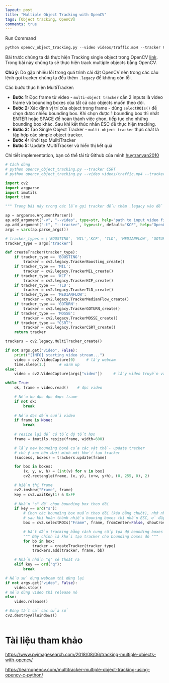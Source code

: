 ```yaml
---
layout: post
title: "Multiple Object Tracking with OpenCV"
tags: [Object tracking, OpenCV]
comments: true
---
```


Run Command

```python
python opencv_object_tracking.py --video videos/traffic.mp4 --tracker CSRT
```
Bài trước chúng ta đã thực hiện Tracking single object trong OpenCV [link](https://github.com/huytranvan2010/OpenCV-Object-Tracking). Trong bài này chúng ta sẽ thực hiện track multiple objects bằng OpenCV.

**Chú ý**: Do gặp nhiều lỗi trong quá trình cài đặt OpenCV nên trong các câu lệnh gọi tracker chúng ta đều thêm `.legacy` để không còn lỗi.

Các bước thực hiện MultiTracker:
* **Bước 1:** Đọc frame từ video - `multi-object tracker` cần 2 inputs là video frame và bounding boxes của tất cả các objects muốn theo dõi.
* **Bước 2:** Xác định vị trí của object trong frame - dùng `selectROIs()` để chọn được nhiều bounding box. Khi chọn được 1 bounding box thì nhất ENTER hoặc SPACE để hoàn thành việc chọn, tiếp tục cho những bounding box khác. Sau khi kết thúc nhấn ESC để thực hiện tracking.
* **Bước 3:** Tạo Single Object Tracker - `multi-object tracker` thực chất là tập hợp các simple object tracker.
* **Bước 4:** Khởi tạo MuiltiTracker
* **Bước 5:** Update MUltiTracker và hiển thị kết quả 

Chi tiết implementation, bạn có thể tải từ Github của mình [huytranvan2010](https://github.com/huytranvan2010/Multiple-Objects-Tracking-with-OpenCV)
```python
# Cách dùng
# python opencv_object_tracking.py --tracker CSRT
# python opencv_object_tracking.py --video videos/traffic.mp4 --tracker CSRT

import cv2
import argparse
import imutils
import time

""" Trong bài này trong các lần gọi tracker đều thêm .legacy vào để tránh báo lỗi, bị nhiều lần dù cài opencv-contrib-python """

ap = argparse.ArgumentParser()
ap.add_argument("-v", "--video", type=str, help="path to input video file")
ap.add_argument("-t", "--tracker", type=str, default="KCF", help="OpenCV object tracker type")  # truyền vào in hoa như bên dưới
args = vars(ap.parse_args())

# tracker_types = ['BOOSTING', 'MIL','KCF', 'TLD', 'MEDIANFLOW', 'GOTURN', 'MOSSE', 'CSRT']
tracker_type = args["tracker"]

def createTracker(tracker_type):
    if tracker_type == 'BOOSTING':
        tracker = cv2.legacy.TrackerBoosting_create()
    if tracker_type == 'MIL':
        tracker = cv2.legacy.TrackerMIL_create()
    if tracker_type == 'KCF':
        tracker = cv2.legacy.TrackerKCF_create()
    if tracker_type == 'TLD':
        tracker = cv2.legacy.TrackerTLD_create()
    if tracker_type == 'MEDIANFLOW':
        tracker = cv2.legacy.TrackerMedianFlow_create()
    if tracker_type == 'GOTURN':
        tracker = cv2.legacy.TrackerGOTURN_create()
    if tracker_type == 'MOSSE':
        tracker = cv2.legacy.TrackerMOSSE_create()
    if tracker_type == "CSRT":
        tracker = cv2.legacy.TrackerCSRT_create()
    return tracker

trackers = cv2.legacy.MultiTracker_create()

if not args.get("video", False):
    print("[INFO] starting video stream...")
    video = cv2.VideoCapture(0)     # lấy webcam
    time.sleep(1.)      # warm up
else:
    video = cv2.VideoCapture(args["video"])     # lấy video truyền vào

while True:
    ok, frame = video.read()    # đọc video

    # Nếu ko đọc đọc được frame
    if not ok:
        break
    
    # Nếu đọc đến cuối video
    if frame is None:
        break
    
    # resize lại để có tốc độ tốt hơn
    frame = imutils.resize(frame, width=600)

    # lấy new bounding boxé của các vật thể- update tracker
    # chú ý xem bên dưới mình mới khởi tạo tracker
    (success, boxes) = trackers.update(frame)

    for box in boxes:
        (x, y, w, h) = [int(v) for v in box]
        cv2.rectangle(frame, (x, y), (x+w, y+h), (0, 255, 0), 2)

    # hiển thị frame
    cv2.imshow("Frame", frame)
    key = cv2.waitKey(1) & 0xFF
    
    # Nhấn "s" để chọn bounding box theo dõi
    if key == ord("s"):
        # Chọn các bounding box muốn theo dõi (kéo bằng chuột), nhớ nhấn ENTER hoặc SPACE để hoàn thành 1 bounding box
        # sau khi hoàn thành nhiều bouning boxes thì nhấn ESC, ở đây có method selectROIs
        box = cv2.selectROIs("Frame", frame, fromCenter=False, showCrosshair=True)

        # bắt đầu tracking bằng cách cung cấp tọa độ bounding boxes
        """ Đây chính là khởi tạo tracker cho bounding boxes đó """
        for bb in box:
            tracker = createTracker(tracker_type)
            trackers.add(tracker, frame, bb)

    # Nhấn nhấn "q" sẽ thoát ra
    elif key == ord("q"):
        break

# Nếu sử dụng webcam thì dừng lại
if not args.get("video", False):
    video.stop()
# nếu dùng video thì release nó
else:
    video.release()

# Đóng tất cả các cửa sổ
cv2.destroyAllWindows()
   
```

# Tài liệu tham khảo
https://www.pyimagesearch.com/2018/08/06/tracking-multiple-objects-with-opencv/

https://learnopencv.com/multitracker-multiple-object-tracking-using-opencv-c-python/

